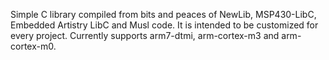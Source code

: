 Simple C library compiled from bits and peaces of NewLib, MSP430-LibC, Embedded Artistry LibC and Musl code.
It is intended to be customized for every project.
Currently supports arm7-dtmi, arm-cortex-m3 and arm-cortex-m0.

